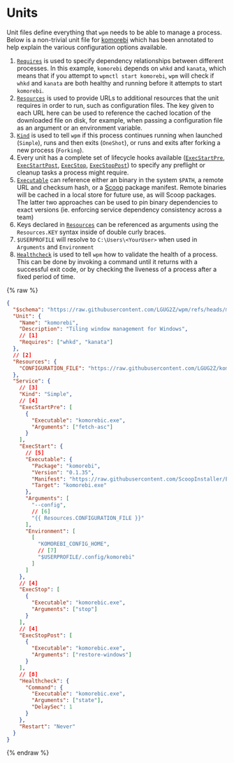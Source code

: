# Units

Unit files define everything that `wpm` needs to be able to manage a process.
Below is a non-trivial unit file for
[komorebi](https://github.com/LGUG2Z/komorebi) which has been annotated to help
explain the various configuration options available.

1. [`Requires`](https://wpm.lgug2z.com/schema#Unit_Requires) is used to specify
   dependency relationships between different processes. In this example,
   `komorebi` depends on `whkd` and `kanata`, which means that if you attempt
   to `wpmctl start komorebi`, `wpm` will check if `whkd` and `kanata` are both
   healthy and running before it attempts to start `komorebi`.
1. [`Resources`](https://wpm.lgug2z.com/schema#Resources) is used to provide
   URLs to additional resources that the unit requires in order to run, such as
   configuration files. The key given to each URL here can be used to reference
   the cached location of the downloaded file on disk, for example, when
   passing a configuration file as an argument or an environment variable.
1. [`Kind`](https://wpm.lgug2z.com/schema#Service_Kind) is used to tell `wpm`
   if this process continues running when launched (`Simple`), runs and then
   exits (`OneShot`), or runs and exits after forking a new process
   (`Forking`).
1. Every unit has a complete set of lifecycle hooks available
   ([`ExecStartPre`](https://wpm.lgug2z.com/schema#Service_ExecStartPre),
   [`ExecStartPost`](https://wpm.lgug2z.com/schema#Service_ExecStartPost),
   [`ExecStop`](https://wpm.lgug2z.com/schema#Service_ExecStop),
   [`ExecStopPost`](https://wpm.lgug2z.com/schema#Service_ExecStopPost)) to
   specify any preflight or cleanup tasks a process might require.
1. [`Executable`](https://wpm.lgug2z.com/schema#Service_ExecStart_Executable)
   can reference either an binary in the system `$PATH`, a remote URL and
   checksum hash, or a [Scoop](https://scoop.sh) package manifest. Remote
   binaries will be cached in a local store for future use, as will Scoop
   packages. The latter two approaches can be used to pin binary dependencies
   to exact versions (ie. enforcing service dependency consistency across a
   team)
1. Keys declared in [`Resources`](https://wpm.lgug2z.com/schema#Resources) can
   be referenced as arguments using the `Resources.KEY` syntax inside of double
   curly braces.
1. `$USERPROFILE` will resolve to `C:\Users\<YourUser>` when used in
   `Arguments` and `Environment`
1. [`Healthcheck`](https://wpm.lgug2z.com/schema#Service_Healthcheck) is used
   to tell `wpm` how to validate the health of a process. This can be done by
   invoking a command until it returns with a successful exit code, or by
   checking the liveness of a process after a fixed period of time.

{% raw %}

```json
{
  "$schema": "https://raw.githubusercontent.com/LGUG2Z/wpm/refs/heads/master/schema.unit.json",
  "Unit": {
    "Name": "komorebi",
    "Description": "Tiling window management for Windows",
    // [1]
    "Requires": ["whkd", "kanata"]
  },
  // [2]
  "Resources": {
    "CONFIGURATION_FILE": "https://raw.githubusercontent.com/LGUG2Z/komorebi/refs/tags/v0.1.35/docs/komorebi.example.json"
  },
  "Service": {
    // [3]
    "Kind": "Simple",
    // [4]
    "ExecStartPre": [
      {
        "Executable": "komorebic.exe",
        "Arguments": ["fetch-asc"]
      }
    ],
    "ExecStart": {
      // [5]
      "Executable": {
        "Package": "komorebi",
        "Version": "0.1.35",
        "Manifest": "https://raw.githubusercontent.com/ScoopInstaller/Extras/8e21dc2cd902b865d153e64a078d97d3cd0593f7/bucket/komorebi.json",
        "Target": "komorebi.exe"
      },
      "Arguments": [
        "--config",
        // [6]
        "{{ Resources.CONFIGURATION_FILE }}"
      ],
      "Environment": [
        [
          "KOMOREBI_CONFIG_HOME",
          // [7]
          "$USERPROFILE/.config/komorebi"
        ]
      ]
    },
    // [4]
    "ExecStop": [
      {
        "Executable": "komorebic.exe",
        "Arguments": ["stop"]
      }
    ],
    // [4]
    "ExecStopPost": [
      {
        "Executable": "komorebic.exe",
        "Arguments": ["restore-windows"]
      }
    ],
    // [8]
    "Healthcheck": {
      "Command": {
        "Executable": "komorebic.exe",
        "Arguments": ["state"],
        "DelaySec": 1
      }
    },
    "Restart": "Never"
  }
}
```

{% endraw %}
